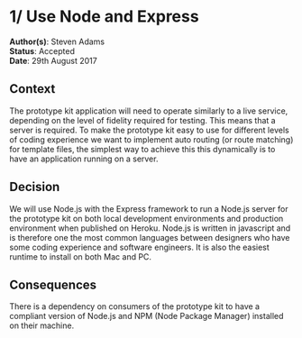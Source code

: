 # 1/ Use Node and Express
**Author(s)**: Steven Adams   
**Status**: Accepted   
**Date**: 29th August 2017

## Context
The prototype kit application will need to operate similarly to a live service, depending on the level of fidelity required for testing. This means that a server is required. To make the prototype kit easy to use for different levels of coding experience we want to implement auto routing (or route matching) for template files, the simplest way to achieve this this dynamically is to have an application running on a server.

## Decision
We will use Node.js with the Express framework to run a Node.js server for the prototype kit on both local development environments and production environment when published on Heroku. Node.js is written in javascript and is therefore one the most common languages between designers who have some coding experience and software engineers. It is also the easiest runtime to install on both Mac and PC.

## Consequences
There is a dependency on consumers of the prototype kit to have a compliant version of Node.js and NPM (Node Package Manager) installed on their machine.
